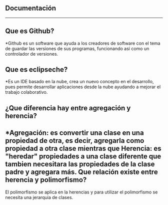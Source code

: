 Documentación
-------------
-------------
Que es Github?
-------------
*Github es un software que ayuda a los creadores de software con el tema de guardar las versiones de sus programas, funcionando así como un controlador de versiones.

Que es eclipseche?
------------------
*Es un IDE basado en la nube, crea un nuevo concepto en el desarrollo, pues permite desarrollar aplicaciones desde la nube ayudando a mejorar el trabajo colaborativo.

¿Que diferencia hay entre agregación y herencia?
------------------------------------------------
*Agregación: es convertir una clase en una propiedad de otra, es decir, agregarla como propiedad a otra clase mientras que Herencia: es "heredar" propiedades a una clase diferente que tambien necesitara las propiedades de la clase padre y agregara más.
Que relación existe entre herencia y polimorfismo?
--------------------------------------------------
El polimorfismo se aplica en la herencias y para utilizar el polimorfismo se necesita una jerarquia de clases.
